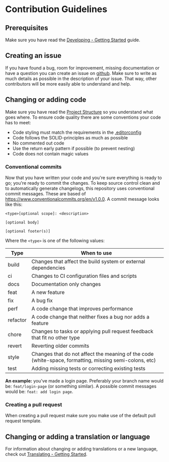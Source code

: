 # Contribution Guidelines

## Prerequisites

Make sure you have read the [Developing - Getting Started](./docs/developing.md) guide.

## Creating an issue

If you have found a bug, room for improvement, missing documentation or have a question you can create an issue on [github](https://github.com/Need-for-Heat/need-for-heat/issues). <!-- TODO: update repository link upon transfer --> Make sure to write as much details as possible in the description of your issue. That way, other contributors will be more easily able to understand and help.

## Changing or adding code

Make sure you have read the [Project Structure](./project-structure.md) so you understand what goes where. To ensure code quality there are some conventions your code has to meet:
- Code styling must match the requirements in the [.editorconfig](../.editorconfig)
- Code follows the SOLID-principles as much as possible
- No commented out code
- Use the return early pattern if possible (to prevent nesting)
- Code does not contain magic values

### Conventional commits

Now that you have written your code and you're sure everything is ready to go; you're ready to commit the changes. To keep source control clean and to automatically generate changelogs, this repository uses conventional commit messages. These are based of <https://www.conventionalcommits.org/en/v1.0.0>. A commit message looks like this:
```
<type>[optional scope]: <description>

[optional body]

[optional footer(s)]
```
Where the `<type>` is one of the following values:

| **Type** | **When to use** |
| -------- | --------------- |
| build | Changes that affect the build system or external dependencies |
| ci | Changes to CI configuration files and scripts |
| docs | Documentation only changes |
| feat | A new feature |
| fix | A bug fix |
| perf | A code change that improves performance |
| refactor | A code change that neither fixes a bug nor adds a feature |
| chore | Changes to tasks or applying pull request feedback that fit no other type |
| revert | Reverting older commits |
| style | Changes that do not affect the meaning of the code (white-space, formatting, missing semi-colons, etc) |
| test | Adding missing tests or correcting existing tests |

**An example:** you've made a login page. Preferably your branch name would be: `feat/login-page` (or something similar). A possible commit messages would be: `feat: add login page`.

### Creating a pull request

When creating a pull request make sure you make use of the default pull request template.

## Changing or adding a translation or language

For information about changing or adding translations or a new language, check out [Translating - Getting Started](./translating.md).
